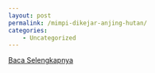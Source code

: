 ```yaml
---
layout: post
permalink: /mimpi-dikejar-anjing-hutan/
categories:
    - Uncategorized
---
```


[Baca Selengkapnya](/01)